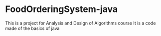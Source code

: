 # FoodOrderingSystem-java
This is a project for Analysis and Design of Algorithms course
It is a code made of the basics of java
